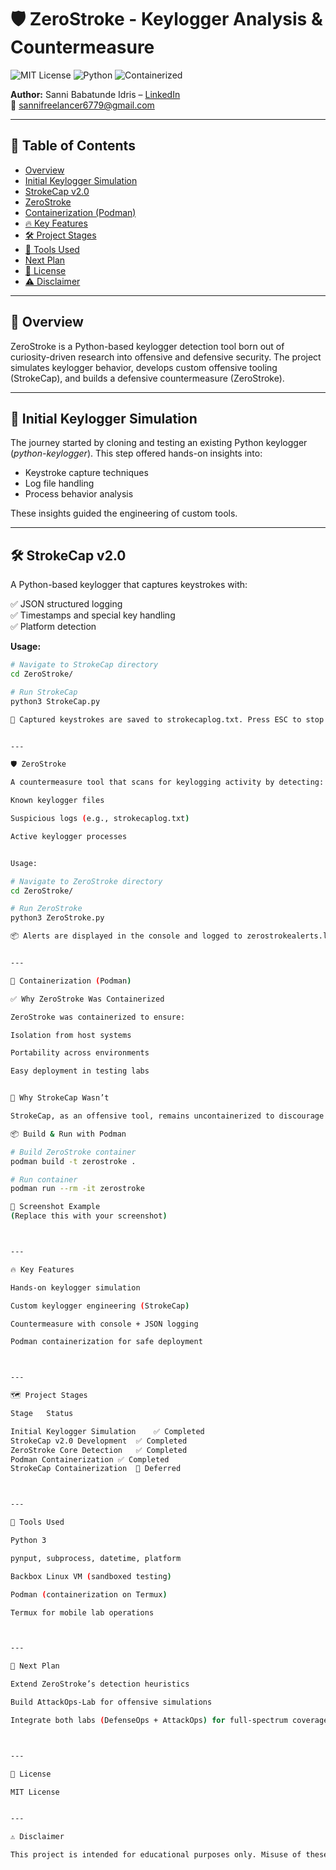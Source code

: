 # 🛡️ ZeroStroke - Keylogger Analysis & Countermeasure

![MIT License](https://img.shields.io/badge/license-MIT-blue)
![Python](https://img.shields.io/badge/python-3.9%2B-blue)
![Containerized](https://img.shields.io/badge/containerized-Podman-green)

**Author:** Sanni Babatunde Idris – [LinkedIn](https://www.linkedin.com/in/sanni-idris-89917a262?utmsource=share&utmcampaign=sharevia&utmcontent=profile&utmmedium=androidapp)  
📧 sannifreelancer6779@gmail.com  

---

## 📑 Table of Contents

- [Overview](#overview)
- [Initial Keylogger Simulation](#initial-keylogger-simulation)
- [StrokeCap v2.0](#strokecap-v20)
- [ZeroStroke](#zerostroke)
- [Containerization (Podman)](#containerization)
- [🔥 Key Features](#key-features)
- [🛠️ Project Stages](#project-stages)
- [🧰 Tools Used](#tools-used)
- [Next Plan](#next-plan)
- [📜 License](#license)
- [⚠️ Disclaimer](#disclaimer)

---

## 📖 Overview

ZeroStroke is a Python-based keylogger detection tool born out of curiosity-driven research into offensive and defensive security. The project simulates keylogger behavior, develops custom offensive tooling (StrokeCap), and builds a defensive countermeasure (ZeroStroke).  

---

## 🧪 Initial Keylogger Simulation

The journey started by cloning and testing an existing Python keylogger (*python-keylogger*). This step offered hands-on insights into:  

- Keystroke capture techniques
- Log file handling
- Process behavior analysis

These insights guided the engineering of custom tools.

---

## 🛠️ StrokeCap v2.0

A Python-based keylogger that captures keystrokes with:  

✅ JSON structured logging  
✅ Timestamps and special key handling  
✅ Platform detection  

**Usage:**
```bash
# Navigate to StrokeCap directory
cd ZeroStroke/

# Run StrokeCap
python3 StrokeCap.py

📝 Captured keystrokes are saved to strokecaplog.txt. Press ESC to stop logging.


---

🛡️ ZeroStroke

A countermeasure tool that scans for keylogging activity by detecting:

Known keylogger files

Suspicious logs (e.g., strokecaplog.txt)

Active keylogger processes


Usage:

# Navigate to ZeroStroke directory
cd ZeroStroke/

# Run ZeroStroke
python3 ZeroStroke.py

📦 Alerts are displayed in the console and logged to zerostrokealerts.log.


---

🐳 Containerization (Podman)

✅ Why ZeroStroke Was Containerized

ZeroStroke was containerized to ensure:

Isolation from host systems

Portability across environments

Easy deployment in testing labs


🛑 Why StrokeCap Wasn’t

StrokeCap, as an offensive tool, remains uncontainerized to discourage casual or unintended use. This reflects a deliberate ethical stance in releasing potentially dangerous tooling.

📦 Build & Run with Podman

# Build ZeroStroke container
podman build -t zerostroke .

# Run container
podman run --rm -it zerostroke

📸 Screenshot Example
(Replace this with your screenshot)



---

🔥 Key Features

Hands-on keylogger simulation

Custom keylogger engineering (StrokeCap)

Countermeasure with console + JSON logging

Podman containerization for safe deployment



---

🗺️ Project Stages

Stage	Status

Initial Keylogger Simulation	✅ Completed
StrokeCap v2.0 Development	✅ Completed
ZeroStroke Core Detection	✅ Completed
Podman Containerization	✅ Completed
StrokeCap Containerization	🛑 Deferred



---

🧰 Tools Used

Python 3

pynput, subprocess, datetime, platform

Backbox Linux VM (sandboxed testing)

Podman (containerization on Termux)

Termux for mobile lab operations



---

📌 Next Plan

Extend ZeroStroke’s detection heuristics

Build AttackOps-Lab for offensive simulations

Integrate both labs (DefenseOps + AttackOps) for full-spectrum coverage



---

📜 License

MIT License


---

⚠️ Disclaimer

This project is intended for educational purposes only. Misuse of these tools for unauthorized activity is strictly prohibited. The author assumes no responsibility for misuse.
